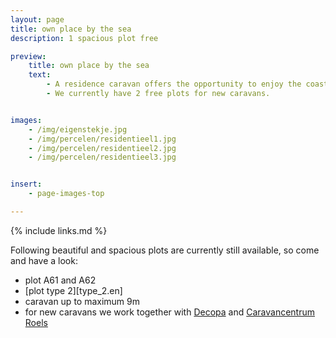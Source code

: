 ```yaml
---
layout: page
title: own place by the sea
description: 1 spacious plot free

preview:
    title: own place by the sea
    text:
        - A residence caravan offers the opportunity to enjoy the coast in all seasons.
        - We currently have 2 free plots for new caravans.


images:
    - /img/eigenstekje.jpg
    - /img/percelen/residentieel1.jpg
    - /img/percelen/residentieel2.jpg
    - /img/percelen/residentieel3.jpg


insert:
    - page-images-top

---
```


{% include links.md %}

Following beautiful and spacious plots are currently still available, so come and have a look:

- plot A61 and A62
- [plot type 2][type_2.en]
- caravan up to maximum 9m
- for new caravans we work together with [Decopa](https://www.decopa.be/) and [Caravancentrum Roels](https://www.caravancentrumroels.be/
)
